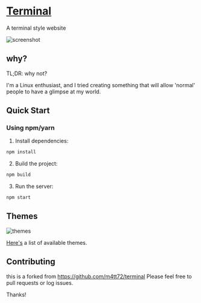 # [Terminal](https://swalha1999.com)

A terminal style website

![screenshot](/docs/screenshot.png)

## why?

TL;DR: why not?

I'm a Linux enthusiast, and I tried creating something that will allow 'normal' people to have a glimpse at my world.

## Quick Start


### Using npm/yarn

1. Install dependencies:

```bash
npm install
```

2. Build the project:

```bash
npm build
```

3. Run the server:

```bash
npm start
```


## Themes

![themes](/docs/screenshot.gif)

[Here's](/docs/themes) a list of available themes.




## Contributing
this is a forked from https://github.com/m4tt72/terminal
Please feel free to pull requests or log issues.

Thanks!
